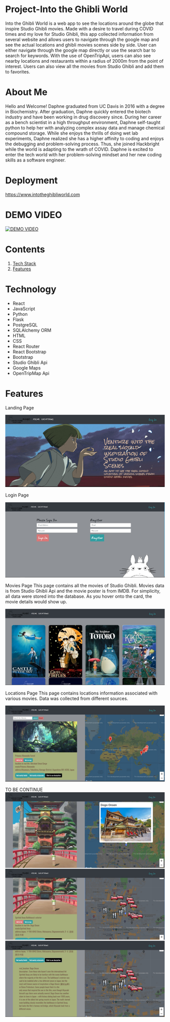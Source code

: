 # Project-Into the Ghibli World
Into the Ghibli World is a web app to see the locations around the globe that inspire Studio Ghibli movies. Made with a desire to travel during COVID times and my love for Studio Ghibli, this app collected information from several website and allows users to navigate through the google map and see the actual locations and ghibli movies scenes side by side.  User can either navigate through the google map directly or use the search bar to search for keywords. With the use of OpenTripApi, users can also see nearby locations and restaurants within a radius of 2000m from the point of interest. Users can also view all the movies from Studio Ghibli and add them to favorites.


# About Me

Hello and Welcome! Daphne graduated from UC Davis in 2016 with a degree in Biochemistry. After graduation, Daphne quickly entered the biotech industry and have been working in drug discovery since.  During her career as a bench scientist in a high throughput environment, Daphne self-taught python to help her with analyzing complex assay data and manage chemical compound storage. While she enjoys the thrills of doing wet lab experiments, Daphne realized she has a higher affinity to coding and enjoys the debugging and problem-solving process. Thus, she joined Hackbright while the world is adapting  to the wrath of COVID.  Daphne is excited to enter the tech world with her problem-solving mindset and her new coding skills as a software engineer.

# Deployment
https://www.intotheghibliworld.com

# DEMO VIDEO
[![DEMO VIDEO](https://img.youtube.com/vi/o2YY2zTHmGg/0.jpg)](https://www.youtube.com/watch?v=o2YY2zTHmGg)

# Contents
  1. [Tech Stack](#Technology)
  2. [Features](#Features)


# Technology 
 - React
 - JavaScript
 - Python
 - Flask
 - PostgreSQL
 - SQLAlchemy ORM
 - HTML
 - CSS
 - React Router
 - React Bootstrap
 - Bootstrap
 - Studio Ghibli Api
 - Google Maps
 - OpenTripMap Api
 
 # Features
 
 Landing Page
 
 ![landing](static/img/landingpage.jpg)
 
 Login Page
 
 ![login](static/img/loginpage.jpg)
 
 Movies Page
 This page contains all the movies of Studio Ghibli. Movies data is from Studio Ghibli Api and the movie poster is from IMDB. For simplicity, all data were stored into the
 database. As you hover onto the card, the movie details would show up. 
 
 ![moveis](static/img/moviepage.jpg)
 
 Locations Page
 This page contains locations information associated with various movies. Data was collected from different sources. 
 
 ![locations](static/img/locationpage.jpg)
 
 TO BE CONTINUE
 ![locations1](static/img/locationsfeature1.jpg)
 ![locations2](static/img/locationsfeature2.jpg)
 ![locations3](static/img/locationsfeature3.jpg)
 
 

  

